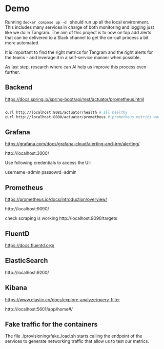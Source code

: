 # Demo

Running `docker compose up -d ` should run up all the local environment. This includes many services in charge of both monitoring and logging just like we do in Tangram. The aim of this project is to now on top add alerts that can be delivered to a Slack channel to get the on-call process a bit more automated. 

It is important to find the right metrics for Tangram and the right alerts for the teams - and leverage it in a self-service manner when possible.

As last step, research where can AI help us improve this process even further. 

## Backend

https://docs.spring.io/spring-boot/api/rest/actuator/prometheus.html

``` bash

curl http://localhost:8081/actuator/health # all healthy
curl http://localhost:8080/actuator/prometheus # prometheus metrics working

```

## Grafana

https://grafana.com/docs/grafana-cloud/alerting-and-irm/alerting/

http://localhost:3000/

Use following credentials to access the UI:

username=admin
passowrd=admin

## Prometheus

https://prometheus.io/docs/introduction/overview/

http://localhost:9090/

check scraping is working http://localhost:9090/targets

## FluentD

https://docs.fluentd.org/

## ElasticSearch

http://localhost:9200/

## Kibana

https://www.elastic.co/docs/explore-analyze/query-filter

http://localhost:5601/app/home#/


## Fake traffic for the containers

The file ./provisioning/fake_load.sh starts calling the endpoint of the services to generate networking traffic that allow us to test our metrics.

